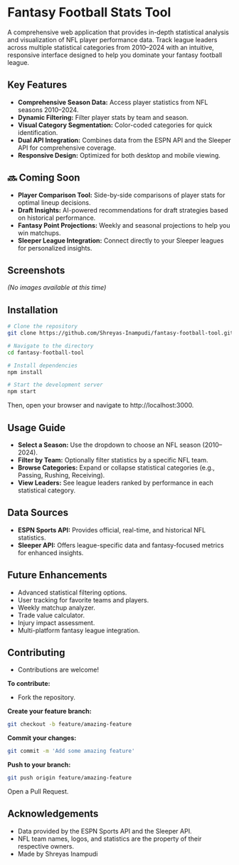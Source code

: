 # Fantasy Football Stats Tool

A comprehensive web application that provides in-depth statistical analysis and visualization of NFL player performance data. Track league leaders across multiple statistical categories from 2010–2024 with an intuitive, responsive interface designed to help you dominate your fantasy football league.

## Key Features

- **Comprehensive Season Data:** Access player statistics from NFL seasons 2010–2024.
- **Dynamic Filtering:** Filter player stats by team and season.
- **Visual Category Segmentation:** Color-coded categories for quick identification.
- **Dual API Integration:** Combines data from the ESPN API and the Sleeper API for comprehensive coverage.
- **Responsive Design:** Optimized for both desktop and mobile viewing.

## 🔜 Coming Soon

- **Player Comparison Tool:** Side-by-side comparisons of player stats for optimal lineup decisions.
- **Draft Insights:** AI-powered recommendations for draft strategies based on historical performance.
- **Fantasy Point Projections:** Weekly and seasonal projections to help you win matchups.
- **Sleeper League Integration:** Connect directly to your Sleeper leagues for personalized insights.

## Screenshots

*(No images available at this time)*

## Installation

```bash
# Clone the repository
git clone https://github.com/Shreyas-Inampudi/fantasy-football-tool.git

# Navigate to the directory
cd fantasy-football-tool

# Install dependencies
npm install

# Start the development server
npm start
```
Then, open your browser and navigate to http://localhost:3000.

## Usage Guide
- **Select a Season:** Use the dropdown to choose an NFL season (2010–2024).
- **Filter by Team:** Optionally filter statistics by a specific NFL team.
- **Browse Categories:** Expand or collapse statistical categories (e.g., Passing, Rushing, Receiving).
- **View Leaders:** See league leaders ranked by performance in each statistical category.

## Data Sources
- **ESPN Sports API:** Provides official, real-time, and historical NFL statistics.
- **Sleeper API:** Offers league-specific data and fantasy-focused metrics for enhanced insights.

## Future Enhancements
- Advanced statistical filtering options.
- User tracking for favorite teams and players.
- Weekly matchup analyzer.
- Trade value calculator.
- Injury impact assessment.
- Multi-platform fantasy league integration.

## Contributing
- Contributions are welcome! 

**To contribute:**
- Fork the repository.

**Create your feature branch:**

```bash
git checkout -b feature/amazing-feature
```

**Commit your changes:**
```bash
git commit -m 'Add some amazing feature'
```

**Push to your branch:**
```bash
git push origin feature/amazing-feature
```
Open a Pull Request.

## Acknowledgements
- Data provided by the ESPN Sports API and the Sleeper API.
- NFL team names, logos, and statistics are the property of their respective owners.
- Made by Shreyas Inampudi
